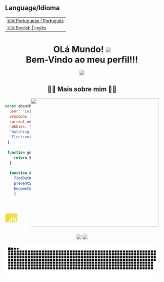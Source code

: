 <table>
      <h2>Language/Idioma</h2>
  <tr>
    <td>
      <a href="README.md">🇧🇷 Portuguese | Português</a>
    </td>
  </tr>
  <tr>
    <td>
      <a href="readme_en-us.md">🇺🇸 English | Inglês</a>
    </td>
  </tr>
</table>


<h1 align="center">
  OLá Mundo!
<img src="https://c.tenor.com/_4EQjxYqQawAAAAi/thumbs-up.gif"
    width="35px">
  <br />
  Bem-Vindo ao meu perfil!!!
</h1>


<p align=center>
      <img src= "https://readme-typing-svg.herokuapp.com?font=Press+Start+2P&color=%235A0C5A&size=24&duration=6420&center=true&vCenter=true&width=999&height=99&lines=Meu+nome+%C3%A9+Luis+Armando;Sou+Desenvolvedor+Júnior;Gosto+de+criar%2C+adaptar+e+facilitar"/>
<p>
  

<h2 align="center">👨‍💻 Mais sobre mim 👨‍💻</h2>

<img align="right" width="420px" height="420px" src="https://s3-nftrend-storage.s3.sa-east-1.amazonaws.com/wp-content/uploads/2022/01/03122437/pixel-jeff-matrix-s.gif" />



```javascript
 
const aboutMe = {
  user: "Luis Armando",
  pronouns: "Ele" | "Dele",
  current_education: "UNINASSAU",
  hobbies: "Studying",
  "Watching (animes, series and movies)",
  "Electronic games",
 }
 
 function getCurrentCity() {
	return São_Luís-MA_Brazil
  }
  
  function Ambitions() {
	findOutWhy42IsTheAnswerToEverything()
	preventSkyNetCreation()
	becomeImmortal()
	}
 ```

<h1></h1>
  
<div style="display: inline_block"><br>
  <img align="center" alt="Luis-Js" height="30" width="40" src="https://raw.githubusercontent.com/devicons/devicon/master/icons/javascript/javascript-plain.svg">
</div>
  
<h1></h1>
 
<div align="center">
  <a href="https://www.youtube.com/channel/UC_4ER_KHcnb-ZBrsD64bGWQ" target="_blank"><img src="https://img.shields.io/badge/YouTube-FF0000?style=for-the-badge&logo=youtube&logoColor=white" target="_blank"></a>
  <a href="https://www.instagram.com/_foxzada_" target="_blank"><img src="https://img.shields.io/badge/-Instagram-%23E4405F?style=for-the-badge&logo=instagram&logoColor=white" target="_blank"></a>
 
 ![Snake animation](https://github.com/Luis-Armandoo/Luis-Armandoo/blob/output/github-contribution-grid-snake.svg)
 
</div>
